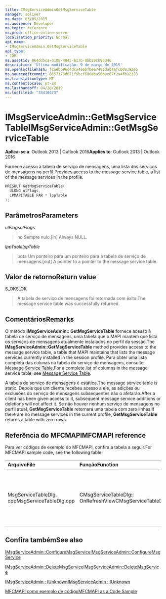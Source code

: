 ```yaml
---
title: IMsgServiceAdminGetMsgServiceTable
manager: soliver
ms.date: 03/09/2015
ms.audience: Developer
ms.topic: reference
ms.prod: office-online-server
localization_priority: Normal
api_name:
- IMsgServiceAdmin.GetMsgServiceTable
api_type:
- COM
ms.assetid: 064dd5ca-0108-4045-b17b-0bb29cb93346
description: 'Última modificação: 9 de março de 2015'
ms.openlocfilehash: fcaebb96d4dca4e6bfbee7491dabeafcbd93a2eb
ms.sourcegitcommit: 8657170d071f9bcf680aba50b9c07f2a4fb82283
ms.translationtype: MT
ms.contentlocale: pt-BR
ms.lasthandoff: 04/28/2019
ms.locfileid: "33410473"
---
```

# <a name="imsgserviceadmingetmsgservicetable"></a><span data-ttu-id="e6ad6-103">IMsgServiceAdmin::GetMsgServiceTable</span><span class="sxs-lookup"><span data-stu-id="e6ad6-103">IMsgServiceAdmin::GetMsgServiceTable</span></span>

  
  
<span data-ttu-id="e6ad6-104">**Aplica-se a**: Outlook 2013 | Outlook 2016</span><span class="sxs-lookup"><span data-stu-id="e6ad6-104">**Applies to**: Outlook 2013 | Outlook 2016</span></span> 
  
<span data-ttu-id="e6ad6-105">Fornece acesso à tabela de serviço de mensagens, uma lista dos serviços de mensagens no perfil.</span><span class="sxs-lookup"><span data-stu-id="e6ad6-105">Provides access to the message service table, a list of the message services in the profile.</span></span>
  
```cpp
HRESULT GetMsgServiceTable(
  ULONG ulFlags,
  LPMAPITABLE FAR * lppTable
);
```

## <a name="parameters"></a><span data-ttu-id="e6ad6-106">Parâmetros</span><span class="sxs-lookup"><span data-stu-id="e6ad6-106">Parameters</span></span>

 <span data-ttu-id="e6ad6-107">_ulFlags_</span><span class="sxs-lookup"><span data-stu-id="e6ad6-107">_ulFlags_</span></span>
  
> <span data-ttu-id="e6ad6-108">no Sempre nulo.</span><span class="sxs-lookup"><span data-stu-id="e6ad6-108">[in] Always NULL.</span></span>
    
 <span data-ttu-id="e6ad6-109">_lppTable_</span><span class="sxs-lookup"><span data-stu-id="e6ad6-109">_lppTable_</span></span>
  
> <span data-ttu-id="e6ad6-110">bota Um ponteiro para um ponteiro para a tabela de serviço de mensagens.</span><span class="sxs-lookup"><span data-stu-id="e6ad6-110">[out] A pointer to a pointer to the message service table.</span></span>
    
## <a name="return-value"></a><span data-ttu-id="e6ad6-111">Valor de retorno</span><span class="sxs-lookup"><span data-stu-id="e6ad6-111">Return value</span></span>

<span data-ttu-id="e6ad6-112">S_OK</span><span class="sxs-lookup"><span data-stu-id="e6ad6-112">S_OK</span></span> 
  
> <span data-ttu-id="e6ad6-113">A tabela de serviço de mensagens foi retornada com êxito.</span><span class="sxs-lookup"><span data-stu-id="e6ad6-113">The message service table was successfully returned.</span></span>
    
## <a name="remarks"></a><span data-ttu-id="e6ad6-114">Comentários</span><span class="sxs-lookup"><span data-stu-id="e6ad6-114">Remarks</span></span>

<span data-ttu-id="e6ad6-115">O método **IMsgServiceAdmin:: GetMsgServiceTable** fornece acesso à tabela de serviço de mensagens, uma tabela que o MAPI mantém que lista os serviços de mensagens atualmente instalados no perfil da sessão.</span><span class="sxs-lookup"><span data-stu-id="e6ad6-115">The **IMsgServiceAdmin::GetMsgServiceTable** method provides access to the message service table, a table that MAPI maintains that lists the message services currently installed in the session profile.</span></span> <span data-ttu-id="e6ad6-116">Para obter uma lista completa das colunas na tabela do serviço de mensagens, consulte [Message Service Table](message-service-tables.md).</span><span class="sxs-lookup"><span data-stu-id="e6ad6-116">For a complete list of columns in the message service table, see [Message Service Table](message-service-tables.md).</span></span>
  
<span data-ttu-id="e6ad6-117">A tabela de serviço de mensagens é estática.</span><span class="sxs-lookup"><span data-stu-id="e6ad6-117">The message service table is static.</span></span> <span data-ttu-id="e6ad6-118">Depois que um cliente recebeu acesso a ele, as adições ou exclusões do serviço de mensagens subsequentes não o afetarão.</span><span class="sxs-lookup"><span data-stu-id="e6ad6-118">After a client has been given access to it, subsequent message service additions or deletions will not affect it.</span></span> <span data-ttu-id="e6ad6-119">Se não houver nenhum serviço de mensagens no perfil atual, **GetMsgServiceTable** retornará uma tabela com zero linhas.</span><span class="sxs-lookup"><span data-stu-id="e6ad6-119">If there are no message services in the current profile, **GetMsgServiceTable** returns a table with zero rows.</span></span> 
  
## <a name="mfcmapi-reference"></a><span data-ttu-id="e6ad6-120">Referência do MFCMAPI</span><span class="sxs-lookup"><span data-stu-id="e6ad6-120">MFCMAPI reference</span></span>

<span data-ttu-id="e6ad6-121">Para ver códigos de exemplo do MFCMAPI, confira a tabela a seguir.</span><span class="sxs-lookup"><span data-stu-id="e6ad6-121">For MFCMAPI sample code, see the following table.</span></span>
  
|<span data-ttu-id="e6ad6-122">**Arquivo**</span><span class="sxs-lookup"><span data-stu-id="e6ad6-122">**File**</span></span>|<span data-ttu-id="e6ad6-123">**Função**</span><span class="sxs-lookup"><span data-stu-id="e6ad6-123">**Function**</span></span>|<span data-ttu-id="e6ad6-124">**Comentário**</span><span class="sxs-lookup"><span data-stu-id="e6ad6-124">**Comment**</span></span>|
|:-----|:-----|:-----|
|<span data-ttu-id="e6ad6-125">MsgServiceTableDlg. cpp</span><span class="sxs-lookup"><span data-stu-id="e6ad6-125">MsgServiceTableDlg.cpp</span></span>  <br/> |<span data-ttu-id="e6ad6-126">CMsgServiceTableDlg:: OnRefreshView</span><span class="sxs-lookup"><span data-stu-id="e6ad6-126">CMsgServiceTableDlg::OnRefreshView</span></span>  <br/> |<span data-ttu-id="e6ad6-127">MFCMAPI usa o método **IMsgServiceAdmin:: GetMsgServiceTable** para carregar o índice de serviços em um perfil para renderizar no modo de exibição.</span><span class="sxs-lookup"><span data-stu-id="e6ad6-127">MFCMAPI uses the **IMsgServiceAdmin::GetMsgServiceTable** method to load the table of services in a profile to render in the view.</span></span>  <br/> |
   
## <a name="see-also"></a><span data-ttu-id="e6ad6-128">Confira também</span><span class="sxs-lookup"><span data-stu-id="e6ad6-128">See also</span></span>



[<span data-ttu-id="e6ad6-129">IMsgServiceAdmin::ConfigureMsgService</span><span class="sxs-lookup"><span data-stu-id="e6ad6-129">IMsgServiceAdmin::ConfigureMsgService</span></span>](imsgserviceadmin-configuremsgservice.md)
  
[<span data-ttu-id="e6ad6-130">IMsgServiceAdmin::DeleteMsgService</span><span class="sxs-lookup"><span data-stu-id="e6ad6-130">IMsgServiceAdmin::DeleteMsgService</span></span>](imsgserviceadmin-deletemsgservice.md)
  
[<span data-ttu-id="e6ad6-131">IMsgServiceAdmin : IUnknown</span><span class="sxs-lookup"><span data-stu-id="e6ad6-131">IMsgServiceAdmin : IUnknown</span></span>](imsgserviceadminiunknown.md)


[<span data-ttu-id="e6ad6-132">MFCMAPI como exemplo de código</span><span class="sxs-lookup"><span data-stu-id="e6ad6-132">MFCMAPI as a Code Sample</span></span>](mfcmapi-as-a-code-sample.md)

